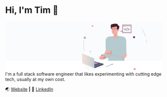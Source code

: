 # Hi, I'm Tim 👋

![bg][banner]
I'm a full stack software engineer that likes experimenting with cutting edge tech, usually at my own cost.

🌏 [Website][website] **|**
👔 [LinkedIn][linkedin]

[banner]: https://raw.githubusercontent.com/timeitel/timeitel/master/banner.svg
[website]: https://timeitel.com
[linkedin]: https://www.linkedin.com/in/tim-eitel/
